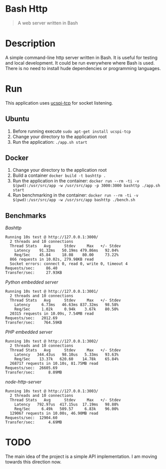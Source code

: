 # Bash Http
> A web server written in Bash

Description
===========

A simple command-line http server written in Bash. It is useful for testing and local development.
It could be run everywhere where Bash is used.
There is no need to install hude dependencies or programming languages.

Run
===

This application uses [ucspi-tcp](https://en.wikipedia.org/wiki/Ucspi-tcp) for socket listening.

Ubuntu
------

1) Before running execute `sudo apt-get install ucspi-tcp`
2) Change your directory to the application root
3) Run the application: `./app.sh start`

Docker
------

1) Change your directory to the application root
2) Build a container `docker build -t bashttp .`
3) Run the application in the container: `docker run --rm -ti -v $(pwd):/usr/src/app -w /usr/src/app -p 3000:3000 bashttp ./app.sh start`
4) Run benchmarking in the container: `docker run --rm -ti -v $(pwd):/usr/src/app -w /usr/src/app bashttp ./bench.sh`

Benchmarks
----------
_Bashttp_
```
Running 10s test @ http://127.0.0.1:3000/
  2 threads and 10 connections
  Thread Stats   Avg      Stdev     Max   +/- Stdev
    Latency    91.32ms   50.19ms 479.86ms   92.04%
    Req/Sec    45.84     18.08    80.00     73.22%
  866 requests in 10.02s, 279.98KB read
  Socket errors: connect 0, read 0, write 0, timeout 4
Requests/sec:     86.40
Transfer/sec:     27.93KB
```


_Python embedded server_
```
Running 10s test @ http://127.0.0.1:3001/
  2 threads and 10 connections
  Thread Stats   Avg      Stdev     Max   +/- Stdev
    Latency     6.73ms   46.63ms 837.32ms   98.58%
    Req/Sec     1.02k     0.94k    3.67k    80.50%
  20315 requests in 10.09s, 7.54MB read
Requests/sec:   2012.69
Transfer/sec:    764.59KB
```

_PHP embedded server_
```
Running 10s test @ http://127.0.0.1:3002/
  2 threads and 10 connections
  Thread Stats   Avg      Stdev     Max   +/- Stdev
    Latency   344.43us   98.10us   5.33ms   93.63%
    Req/Sec    13.37k   620.60    14.78k    65.84%
  268717 requests in 10.10s, 81.75MB read
Requests/sec:  26605.69
Transfer/sec:      8.09MB
```


_node-http-server_
```
Running 10s test @ http://127.0.0.1:3003/
  2 threads and 10 connections
  Thread Stats   Avg      Stdev     Max   +/- Stdev
    Latency   792.97us  417.15us  17.19ms   98.88%
    Req/Sec     6.49k   509.57     6.83k    96.00%
  129067 requests in 10.00s, 46.90MB read
Requests/sec:  12904.60
Transfer/sec:      4.69MB
```

TODO
====

The main idea of the project is a simple API implementation. I am moving towards this direction now.
